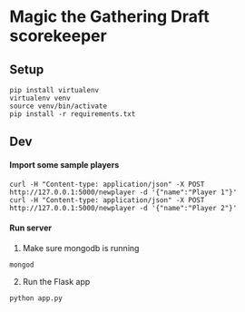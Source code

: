 # Magic the Gathering Draft scorekeeper

## Setup
```
pip install virtualenv
virtualenv venv
source venv/bin/activate
pip install -r requirements.txt
```


## Dev
#### Import some sample players
```
curl -H "Content-type: application/json" -X POST http://127.0.0.1:5000/newplayer -d '{"name":"Player 1"}'
curl -H "Content-type: application/json" -X POST http://127.0.0.1:5000/newplayer -d '{"name":"Player 2"}'
```


#### Run server
1. Make sure mongodb is running
```
mongod
```
2. Run the Flask app
```
python app.py
```
